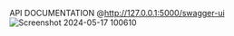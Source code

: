 API DOCUMENTATION @http://127.0.0.1:5000/swagger-ui ![Screenshot 2024-05-17 100610](https://github.com/aryant-nigam/restaurent-api/assets/81840048/5af39f4e-b696-4f08-b180-116af8f05d00)
